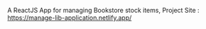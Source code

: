 A ReactJS App for managing Bookstore stock items,
Project Site : https://manage-lib-application.netlify.app/
